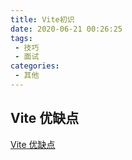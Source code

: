 ```yaml
---
title: Vite初识
date: 2020-06-21 00:26:25
tags:
 - 技巧
 - 面试
categories: 
 - 其他
---
```

## Vite 优缺点

[Vite 优缺点](https://segmentfault.com/a/1190000040278828)